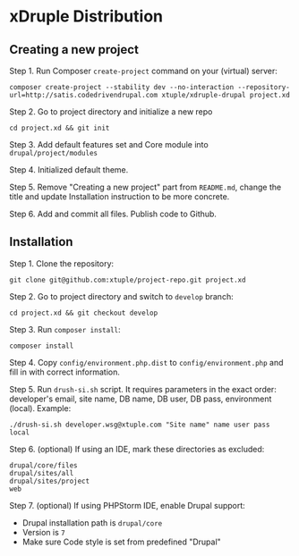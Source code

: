 # xDruple Distribution

## Creating a new project

Step 1. Run Composer `create-project` command on your (virtual) server:

```
composer create-project --stability dev --no-interaction --repository-url=http://satis.codedrivendrupal.com xtuple/xdruple-drupal project.xd
```

Step 2. Go to project directory and initialize a new repo

```
cd project.xd && git init
```

Step 3. Add default features set and Core module into `drupal/project/modules`

Step 4. Initialized default theme. 

Step 5. Remove "Creating a new project" part from `README.md`, change the title and update Installation instruction to be more concrete.

Step 6. Add and commit all files. Publish code to Github.

## Installation

Step 1. Clone the repository:

```
git clone git@github.com:xtuple/project-repo.git project.xd
```

Step 2. Go to project directory and switch to `develop` branch:

```
cd project.xd && git checkout develop
```

Step 3. Run `composer install`:

```
composer install
```

Step 4. Copy `config/environment.php.dist` to `config/environment.php` and fill in with correct information.

Step 5. Run `drush-si.sh` script. It requires parameters in the exact order: developer's email, site name, DB name, DB user, DB pass, environment (local). Example:

```
./drush-si.sh developer.wsg@xtuple.com "Site name" name user pass local
```

Step 6. (optional) If using an IDE, mark these directories as excluded:

```
drupal/core/files
drupal/sites/all
drupal/sites/project
web
```

Step 7. (optional) If using PHPStorm IDE, enable Drupal support:

- Drupal installation path is `drupal/core`
- Version is `7`
- Make sure Code style is set from predefined "Drupal"
